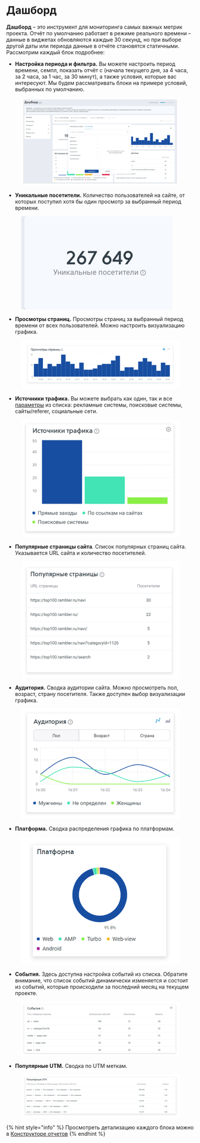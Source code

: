 # Дашборд

**Дашборд** – это инструмент для мониторинга самых важных метрик проекта. Отчёт по умолчанию работает в режиме реального времени – данные в виджетах обновляются каждые 30 секунд, но при выборе другой даты или периода данные в отчёте становятся статичными. Рассмотрим каждый блок подробнее:

* **Настройка периода и фильтра.** Вы можете настроить период времени, семпл, показать отчёт с (начала текущего дня, за 4 часа, за 2 часа, за 1 час, за 30 минут), а также условия, которые вас интересуют. Мы будем рассматривать блоки на примере условий, выбранных по умолчанию.

<figure><img src="../../.gitbook/assets/1 (2).png" alt=""><figcaption></figcaption></figure>

* **Уникальные посетители.** Количество пользователей на сайте, от которых поступил хотя бы один просмотр за выбранный период времени.

<figure><img src="../../.gitbook/assets/2 (4).png" alt=""><figcaption></figcaption></figure>

* **Просмотры страниц.** Просмотры страниц за выбранный период времени от всех пользователей. Можно настроить визуализацию графика.

<figure><img src="../../.gitbook/assets/3 (4).png" alt=""><figcaption></figcaption></figure>

* **Источники трафика.** Вы можете выбрать как один, так и все [параметры](../metriki-analitiki/parametry.md) из списка: рекламные системы, поисковые системы, сайты/referer, социальные сети.

<figure><img src="../../.gitbook/assets/4 (3).png" alt=""><figcaption></figcaption></figure>

* **Популярные страницы сайта**. Список популярных страниц сайта. Указывается URL сайта и количество посетителей.

<figure><img src="../../.gitbook/assets/5 (3).png" alt=""><figcaption></figcaption></figure>

* **Аудитория.** Сводка аудитории сайта. Можно просмотреть пол, возраст, страну посетителя. Также доступен выбор визуализации графика.

<figure><img src="../../.gitbook/assets/6 (3).png" alt=""><figcaption></figcaption></figure>

* **Платформа.** Сводка распределения графика по платформам.

<figure><img src="../../.gitbook/assets/7 (2).png" alt=""><figcaption></figcaption></figure>

* **События.** Здесь доступна настройка событий из списка. Обратите внимание, что список событий динамически изменяется и состоит из событий, которые происходили за последний месяц на текущем проекте.

<figure><img src="../../.gitbook/assets/8 (1) (1).png" alt=""><figcaption></figcaption></figure>

* **Популярные UTM.** Сводка по UTM меткам.

<figure><img src="../../.gitbook/assets/9 (1).png" alt=""><figcaption></figcaption></figure>

{% hint style="info" %}
Просмотреть детализацию каждого блока можно в [Конструкторе отчетов](konstruktor-otchyotov.md)
{% endhint %}
